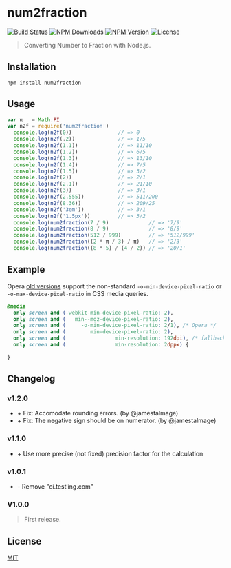 # num2fraction

[![Build Status](https://travis-ci.org/yisibl/num2fraction.svg)](https://travis-ci.org/yisibl/num2fraction) 
[![NPM Downloads](https://img.shields.io/npm/dm/num2fraction.svg?style=flat)](https://www.npmjs.com/package/num2fraction) 
[![NPM Version](http://img.shields.io/npm/v/num2fraction.svg?style=flat)](https://www.npmjs.com/package/num2fraction) 
[![License](https://img.shields.io/npm/l/num2fraction.svg?style=flat)](http://opensource.org/licenses/MIT) 

> Converting Number to Fraction with Node.js.

## Installation

```console
npm install num2fraction
```

## Usage

```js
var π   = Math.PI
var n2f = require('num2fraction')
  console.log(n2f(0))               // => 0
  console.log(n2f(.2))              // => 1/5
  console.log(n2f(1.1))             // => 11/10
  console.log(n2f(1.2))             // => 6/5
  console.log(n2f(1.3))             // => 13/10
  console.log(n2f(1.4))             // => 7/5
  console.log(n2f(1.5))             // => 3/2
  console.log(n2f(2))               // => 2/1
  console.log(n2f(2.1))             // => 21/10
  console.log(n2f(3))               // => 3/1
  console.log(n2f(2.555))           // => 511/200
  console.log(n2f(8.36))            // => 209/25
  console.log(n2f('3em'))           // => 3/1
  console.log(n2f('1.5px'))         // => 3/2
  console.log(num2fraction(7 / 9)             // => '7/9'
  console.log(num2fraction(8 / 9)             // => '8/9'
  console.log(num2fraction(512 / 999)         // => '512/999'
  console.log(num2fraction((2 * π / 3) / π)   // => '2/3'
  console.log(num2fraction((8 * 5) / (4 / 2)) // => '20/1'
```

## Example

Opera [old versions](http://www.opera.com/docs/specs/presto28/css/o-vendor/) support the non-standard `-o-min-device-pixel-ratio` or `-o-max-device-pixel-ratio` in CSS media queries.

```css
@media
  only screen and (-webkit-min-device-pixel-ratio: 2),
  only screen and (   min--moz-device-pixel-ratio: 2),
  only screen and (     -o-min-device-pixel-ratio: 2/1), /* Opera */
  only screen and (        min-device-pixel-ratio: 2),
  only screen and (                min-resolution: 192dpi), /* fallback */
  only screen and (                min-resolution: 2dppx) { 

}
```

## Changelog

### v1.2.0

* \+ Fix: Accomodate rounding errors. (by @jamestalmage)
* \+ Fix: The negative sign should be on numerator. (by @jamestalmage)

### v1.1.0

* \+ Use more precise (not fixed) precision factor for the calculation

### v1.0.1

* \- Remove "ci.testling.com"

### V1.0.0

> First release.

## License

[MIT](LICENSE)
